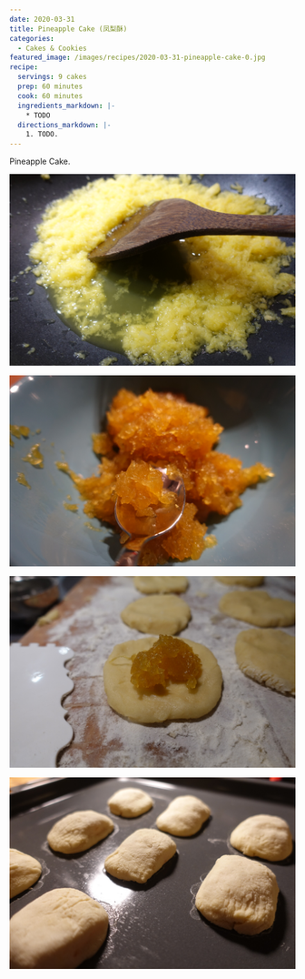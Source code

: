 ```yaml
---
date: 2020-03-31
title: Pineapple Cake (凤梨酥)
categories:
  - Cakes & Cookies
featured_image: /images/recipes/2020-03-31-pineapple-cake-0.jpg
recipe:
  servings: 9 cakes
  prep: 60 minutes
  cook: 60 minutes
  ingredients_markdown: |-
    * TODO
  directions_markdown: |-
    1. TODO.
---
```

Pineapple Cake.

![pic](/images/recipes/2020-03-31-pineapple-cake-1.jpg)

![pic](/images/recipes/2020-03-31-pineapple-cake-2.jpg)

![pic](/images/recipes/2020-03-31-pineapple-cake-3.jpg)

![pic](/images/recipes/2020-03-31-pineapple-cake-4.jpg)